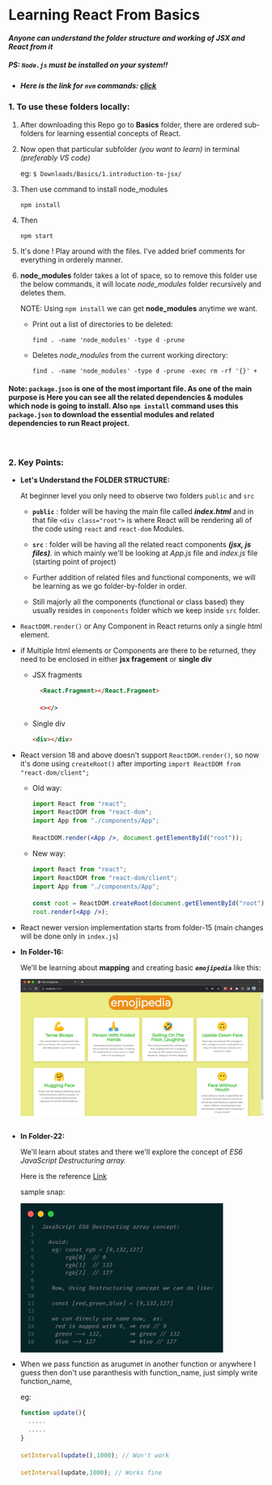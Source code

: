 # Learning React From Basics

#### *Anyone can understand the folder structure and working of JSX and React from it*

##### PS: *`Node.js`* must be installed on your system!!
- ##### Here is the link for `nvm` commands: <a href="https://github.com/princebansal7/Learn-JavaScript#readme" target="_blank">click</a>
### 1. To use these folders locally:


1. After downloading this Repo go to **Basics** folder, there are ordered sub-folders for learning essential concepts of React.
2. Now open that particular subfolder *(you want to learn)* in terminal *(preferably VS code)*
    
   eg: `$ Downloads/Basics/1.introduction-to-jsx/`
3. Then use command to install node_modules

    ```
    npm install
    ```

4. Then

    ```
    npm start
    ```  

5. It's done ! Play around with the files. I've added brief comments for everything in orderely manner.

6. **node_modules** folder takes a lot of space, so to remove this folder use the below commands, it will locate *node_modules* folder recursively and deletes them. 
  
   NOTE: Using ``npm install`` we can get **node_modules** anytime we want.
   
   - Print out a list of directories to be deleted:
  
      ```
      find . -name 'node_modules' -type d -prune
      ```
   - Deletes *node_modules* from the current working directory:

      ```
      find . -name 'node_modules' -type d -prune -exec rm -rf '{}' +
      ```


#### **Note:** `package.json`  is one of the most important file. As one of the main purpose is Here you can see all the related dependencies & modules which **node** is going to install. Also **`npm install`** command uses this `package.json` to download the essential modules and related dependencies to run React project.


<br>

### 2. Key Points:

- **Let's Understand the FOLDER STRUCTURE:**

  At beginner level you only need to observe two folders
  `public`  and `src`

    - **`public`** : folder will be having the main file called ***index.html***
    and in that file `<div class="root">` is where React will be rendering all of the code using `react` and `react-dom` Modules.

   - **`src`** : folder will be having all the related react components ***(jsx, js files)***.
      in which mainly we'll be looking at *App.js* file and *index.js* file (starting point of project)<br>
   - Further addition of related files and functional components, we will be learning as we go folder-by-folder in order.
   - Still majorly all the components (functional or class based) they usually resides in `components` folder which we keep inside `src` folder.
- `ReactDOM.render()` or Any Component in React returns only a single html element.
- if Multiple html elements or Components are there to be returned, they need to be enclosed in either **jsx fragement** or **single div**

  - JSX fragments

    ```html
      <React.Fragment></React.Fragment>

      <></>
      ```

  - Single div

    ```html
    <div></div>
    ```
- React version 18 and above doesn't support ``ReactDOM.render()``, so now it's done using ``createRoot()`` after importing ``import ReactDOM from "react-dom/client";``
  
  - Old way:
    ```jsx
    import React from "react";
    import ReactDOM from "react-dom";
    import App from "./components/App";

    ReactDOM.render(<App />, document.getElementById("root"));
    ```
  - New way:
      ```jsx
      import React from "react";
      import ReactDOM from "react-dom/client";
      import App from "./components/App";

      const root = ReactDOM.createRoot(document.getElementById("root"));
      root.render(<App />);
      ```
- React newer version implementation starts from folder-15 (main changes will be done only in ``index.js``)


- **In Folder-16:**
  
    We'll be learning about **mapping** and creating basic ***``emojipedia``*** like this:

  <img align="right" alt="emoji-pedia" width="800" src="./images/emojipedia.png">
  &nbsp 

- **In Folder-22:**
    
    We'll learn about states and there we'll explore the concept of *ES6 JavaScript Destructuring array.*


    Here is the reference <a href="https://developer.mozilla.org/en-US/docs/Web/JavaScript/Reference/Operators/Destructuring_assignment" target="_blank">Link</a>
    

    sample snap:
    
    
    <img align="center" alt="ES6-Destructuing" width="400" src="./images/DestructuringArrayES6.png">
    

 - When we pass function as arugumet in another function or anywhere I guess then don't use paranthesis with function_name, just simply write function_name,
  
   eg:
      ```js
      function update(){
        .....
        .....
      }

      setInterval(update(),1000); // Won't work

      setInterval(update,1000); // Works fine
      ```
  